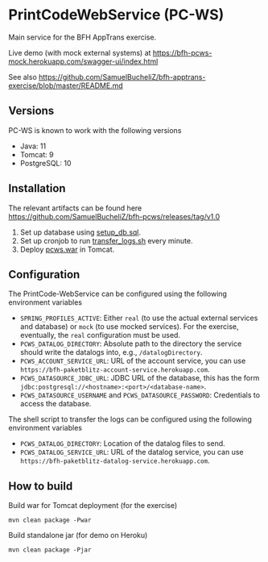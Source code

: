 # PrintCodeWebService (PC-WS)

Main service for the BFH AppTrans exercise.

Live demo (with mock external systems) at https://bfh-pcws-mock.herokuapp.com/swagger-ui/index.html

See also https://github.com/SamuelBucheliZ/bfh-apptrans-exercise/blob/master/README.md

## Versions

PC-WS is known to work with the following versions

- Java: 11
- Tomcat: 9
- PostgreSQL: 10

## Installation

The relevant artifacts can be found here https://github.com/SamuelBucheliZ/bfh-pcws/releases/tag/v1.0

1. Set up database using [setup_db.sql](https://github.com/SamuelBucheliZ/bfh-pcws/releases/download/v1.0/setup_db.sql).
2. Set up cronjob to run [transfer_logs.sh](https://github.com/SamuelBucheliZ/bfh-pcws/releases/download/v1.0/transfer_logs.sh) every minute.
3. Deploy [pcws.war](https://github.com/SamuelBucheliZ/bfh-pcws/releases/download/v1.0/pcws.war) in Tomcat.

## Configuration

The PrintCode-WebService can be configured using the following environment variables
- `SPRING_PROFILES_ACTIVE`: Either `real` (to use the actual external services and database)  or `mock` (to use mocked services). For the exercise, eventually, the `real` configuration must be used.
- `PCWS_DATALOG_DIRECTORY`: Absolute path to the directory the service should write the datalogs into, e.g., `/datalogDirectory`.
- `PCWS_ACCOUNT_SERVICE_URL`: URL of the account service, you can use `https://bfh-paketblitz-account-service.herokuapp.com`.
- `PCWS_DATASOURCE_JDBC_URL`: JDBC URL of the database, this has the form `jdbc:postgresql://<hostname>:<port>/<database-name>`.
- `PCWS_DATASOURCE_USERNAME` and `PCWS_DATASOURCE_PASSWORD`: Credentials to access the database.

The shell script to transfer the logs can be configured using the following environment variables
- `PCWS_DATALOG_DIRECTORY`: Location of the datalog files to send. 
- `PCWS_DATALOG_SERVICE_URL`: URL of the datalog service, you can use `https://bfh-paketblitz-datalog-service.herokuapp.com`.

## How to build

Build war for Tomcat deployment (for the exercise)
```
mvn clean package -Pwar
``` 

Build standalone jar (for demo on Heroku)
```
mvn clean package -Pjar
```